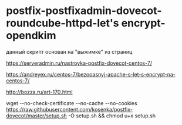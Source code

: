 # postfix-postfixadmin-dovecot-roundcube-httpd-let's encrypt-opendkim

данный скрипт основан на "выжимке" из страниц

https://serveradmin.ru/nastroyka-postfix-dovecot-centos-7/

https://andreyex.ru/centos-7/bezopasnyj-apache-s-let-s-encrypt-na-centos-7/

http://bozza.ru/art-170.html

wget --no-check-certificate --no-cache --no-cookies https://raw.githubusercontent.com/kosenka/postfix-dovecot/master/setup.sh -O setup.sh && chmod u+x setup.sh
